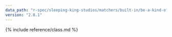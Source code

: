 ```yaml
---
data_path: "r-spec/sleeping-king-studios/matchers/built-in/be-a-kind-of-matcher"
version: "2.8.1"
---
```


{% include reference/class.md %}
